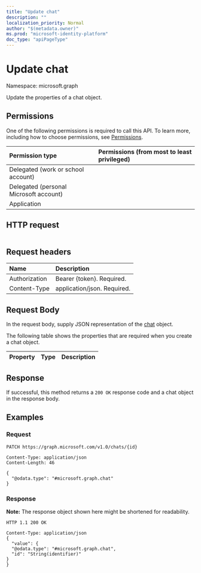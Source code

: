 ```yaml
---
title: "Update chat"
description: ""
localization_priority: Normal
author: "$(metadata.owner)"
ms.prod: "microsoft-identity-platform"
doc_type: "apiPageType"
---
```


# Update chat

Namespace: microsoft.graph

Update the properties of a chat object.

## Permissions

One of the following permissions is required to call this API. To learn more, including how to choose permissions, see [Permissions](/graph/permissions-reference).

| Permission type                        | Permissions (from most to least privileged) |
| :------------------------------------- | :------------------------------------------ |
| Delegated (work or school account)     |                                             |
| Delegated (personal Microsoft account) |                                             |
| Application                            |                                             |

## HTTP request

<!-- {
  "blockType": "ignored"
}
-->

```http

```

## Request headers

| Name          | Description                 |
| :------------ | :-------------------------- |
| Authorization | Bearer {token}. Required.   |
| Content-Type  | application/json. Required. |

## Request Body

In the request body, supply JSON representation of the [chat](../resources/-chat.md) object.

<!-- Actions and Functions -->

<!-- CRUD Methods -->

The following table shows the properties that are required when you create a chat object.

| Property | Type | Description |
| :------- | :--- | :---------- |

## Response

If successful, this method returns a `200 OK` response code and a chat object in the response body.

## Examples

### Request

<!-- {
  "blockType": "request",
  "name": "update_chat"
}
-->

```http
PATCH https://graph.microsoft.com/v1.0/chats/{id}

Content-Type: application/json
Content-Length: 46

{
  "@odata.type": "#microsoft.graph.chat"
}

```

### Response

**Note:** The response object shown here might be shortened for readability.

<!-- {
  "blockType": "response",
  "truncated": true,
  "@odata.type": "Microsoft.Teams.GraphSvc.chat"
}
-->

```http
HTTP 1.1 200 OK

Content-Type: application/json
{
  "value": {
  "@odata.type": "#microsoft.graph.chat",
  "id": "String(identifier)"
}
}

```
